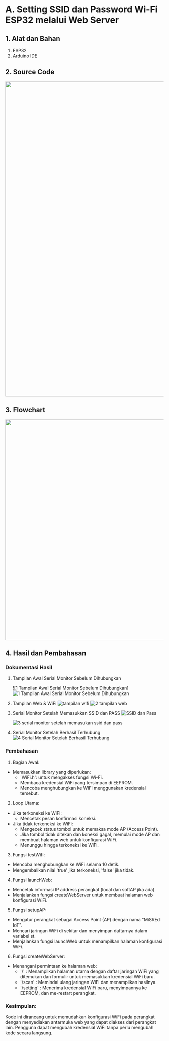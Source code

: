 # A. Setting SSID dan Password Wi-Fi ESP32 melalui Web Server

## 1. Alat dan Bahan
1) ESP32
2) Arduino IDE

## 2. Source Code

<img src="https://github.com/deaprasasti/Jobsheet-Embedded/assets/153251202/c3c8e47d-3cc6-4e1d-afa7-62a5d1380719" height=1000rem>


## 3. Flowchart

<img src="https://github.com/deaprasasti/Jobsheet-Embedded/assets/153251202/39e8974a-d0cb-4461-a568-35f97faca3ee" height=700rem>

## 4. Hasil dan Pembahasan
### Dokumentasi Hasil
1. Tampilan Awal Serial Monitor Sebelum Dihubungkan

   ![1  Tampilan Awal Serial Monitor Sebelum Dihubungkan]
![1  Tampilan Awal Serial Monitor Sebelum Dihubungkan](https://github.com/deaprasasti/Jobsheet-Embedded/assets/153251202/4c3d8878-19ec-4a0e-bf3d-a47d2689e897)

2. Tampilan Web & WiFi
   ![tampilan wifi](https://github.com/deaprasasti/Jobsheet-Embedded/assets/153251202/c99c8681-2a57-4ad9-a454-9d7c6b1e3310)
![2  tampilan web](https://github.com/deaprasasti/Jobsheet-Embedded/assets/153251202/3eb49354-b23d-4a8f-ae0d-2d432ed0295d)

4. Serial Monitor Setelah Memasukkan SSID dan PASS
   ![SSID dan Pass](https://github.com/deaprasasti/Jobsheet-Embedded/assets/153251202/571c4fce-b796-49d3-8dcb-ef6b595714d2)

   ![3  serial monitor setelah memasukan ssid dan pass](https://github.com/deaprasasti/Jobsheet-Embedded/assets/153251202/1a73aec8-3eb9-4c7f-9d8d-5a3322548ca7)

   
6. Serial Monitor Setelah Berhasil Terhubung
   ![4  Serial Monitor Setelah Berhasil Terhubung](https://github.com/deaprasasti/Jobsheet-Embedded/assets/153251202/12f9df48-1c91-415d-8a4a-6905d64f4cc6)


### Pembahasan

  1. Bagian Awal:
  * Memasukkan library yang diperlukan:
     * 'WiFi.h': untuk mengakses fungsi Wi-Fi.
     * Membaca kredensial WiFi yang tersimpan di EEPROM.
     * Mencoba menghubungkan ke WiFi menggunakan kredensial tersebut.

  2. Loop Utama:
  * Jika terkoneksi ke WiFi:
    * Mencetak pesan konfirmasi koneksi.
  * Jika tidak terkoneksi ke WiFi:
    * Mengecek status tombol untuk memaksa mode AP (Access Point).
    * Jika tombol tidak ditekan dan koneksi gagal, memulai mode AP dan membuat halaman web untuk konfigurasi WiFi.
    * Menunggu hingga terkoneksi ke WiFi.

  3. Fungsi testWifi:
  * Mencoba menghubungkan ke WiFi selama 10 detik.
  * Mengembalikan nilai 'true' jika terkoneksi, 'false' jika tidak.

  4. Fungsi launchWeb:
  * Mencetak informasi IP address perangkat (local dan softAP jika ada).
  * Menjalankan fungsi createWebServer untuk membuat halaman web konfigurasi WiFi.

  5. Fungsi setupAP:
  * Mengatur perangkat sebagai Access Point (AP) dengan nama "MiSREd IoT".
  * Mencari jaringan WiFi di sekitar dan menyimpan daftarnya dalam variabel st.
  * Menjalankan fungsi launchWeb untuk menampilkan halaman konfigurasi WiFi.

  6. Fungsi createWebServer:
  * Menangani permintaan ke halaman web:
    * '/' : Menampilkan halaman utama dengan daftar jaringan WiFi yang ditemukan dan formulir untuk memasukkan kredensial WiFi baru.
    * '/scan' : Memindai ulang jaringan WiFi dan menampilkan hasilnya.
    * '/setting' : Menerima kredensial WiFi baru, menyimpannya ke EEPROM, dan me-restart perangkat.
  
### Kesimpulan:
Kode ini dirancang untuk memudahkan konfigurasi WiFi pada perangkat dengan menyediakan antarmuka web yang dapat diakses dari perangkat lain. Pengguna dapat mengubah kredensial WiFi tanpa perlu mengubah kode secara langsung.
